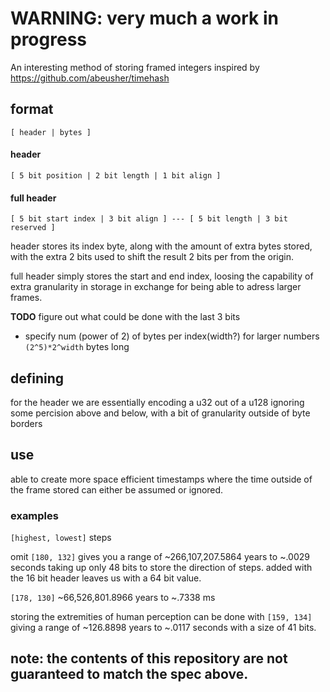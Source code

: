 # WARNING: very much a work in progress

An interesting method of storing framed integers inspired by https://github.com/abeusher/timehash

## format

`[ header | bytes ]`

#### header

`[ 5 bit position | 2 bit length | 1 bit align ]`

#### full header

`[ 5 bit start index | 3 bit align ] --- [ 5 bit length | 3 bit reserved ]`

header stores its index byte, along with the amount of extra bytes stored, with the extra 2 bits used to shift the result 2 bits per from the origin.

full header simply stores the start and end index, loosing the capability of extra granularity in storage in exchange for being able to adress larger frames.

**TODO** figure out what could be done with the last 3 bits
* specify num (power of 2) of bytes per index(width?) for larger numbers `(2^5)*2^width` bytes long

## defining 

<!-- using plank time `5.391247x10^-44s` as the smallest possible unit of time, this format stores times as a perfect binary tree with `2^256 x 5.391247x10^-44` being the parent and highest possible timeframe value stored.
since plank time is incredibly small and it is not often we would want to store timeframes smaller than 1ms and larger than 50 years, there needs to be a bit of control for us to store the timeframes we care about.
This is why the first 16 bits stores the higher, and lower omitted steps. this gives us a way to store timeframes with a large degree of granulatrity and flexibility.

____ -->
for the header we are essentially encoding a u32 out of a u128 ignoring some percision above and below, with a bit of granularity outside of byte borders


## use

able to create more space efficient timestamps where the time outside of the frame stored can either be assumed or ignored. 

### examples

`[highest, lowest]` steps

omit `[180, 132]` gives you a range of ~266,107,207.5864 years to ~.0029 seconds taking up only 48 bits to store the direction of steps. added with the 16 bit header leaves us with a 64 bit value.

`[178, 130]` ~66,526,801.8966 years to ~.7338 ms 

storing the extremities of human perception can be done with `[159, 134]` giving a range of ~126.8898 years to ~.0117 seconds with a size of 41 bits.

## note: the contents of this repository are not guaranteed to match the spec above.
